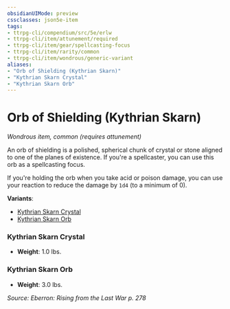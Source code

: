 ```yaml
---
obsidianUIMode: preview
cssclasses: json5e-item
tags:
- ttrpg-cli/compendium/src/5e/erlw
- ttrpg-cli/item/attunement/required
- ttrpg-cli/item/gear/spellcasting-focus
- ttrpg-cli/item/rarity/common
- ttrpg-cli/item/wondrous/generic-variant
aliases: 
- "Orb of Shielding (Kythrian Skarn)"
- "Kythrian Skarn Crystal"
- "Kythrian Skarn Orb"
---
```

# Orb of Shielding (Kythrian Skarn)
*Wondrous item, common (requires attunement)*  



An orb of shielding is a polished, spherical chunk of crystal or stone aligned to one of the planes of existence. If you're a spellcaster, you can use this orb as a spellcasting focus.

If you're holding the orb when you take acid or poison damage, you can use your reaction to reduce the damage by `1d4` (to a minimum of 0).

**Variants**:
- [Kythrian Skarn Crystal](#Kythrian%20Skarn%20Crystal)
- [Kythrian Skarn Orb](#Kythrian%20Skarn%20Orb)

### Kythrian Skarn Crystal

- **Weight**: 1.0 lbs.

### Kythrian Skarn Orb

- **Weight**: 3.0 lbs.


*Source: Eberron: Rising from the Last War p. 278*